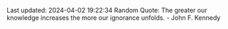 Last updated: 2024-04-02 19:22:34
Random Quote: The greater our knowledge increases the more our ignorance unfolds. - John F. Kennedy